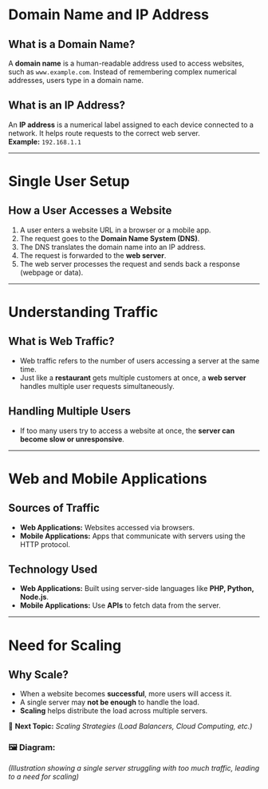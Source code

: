 # Domain Name and IP Address

## What is a Domain Name?
A **domain name** is a human-readable address used to access websites, such as `www.example.com`. Instead of remembering complex numerical addresses, users type in a domain name.

## What is an IP Address?
An **IP address** is a numerical label assigned to each device connected to a network. It helps route requests to the correct web server.  
**Example:** `192.168.1.1`

---

# Single User Setup

## How a User Accesses a Website
1. A user enters a website URL in a browser or a mobile app.
2. The request goes to the **Domain Name System (DNS)**.
3. The DNS translates the domain name into an IP address.
4. The request is forwarded to the **web server**.
5. The web server processes the request and sends back a response (webpage or data).

---

# Understanding Traffic

## What is Web Traffic?
- Web traffic refers to the number of users accessing a server at the same time.
- Just like a **restaurant** gets multiple customers at once, a **web server** handles multiple user requests simultaneously.

## Handling Multiple Users
- If too many users try to access a website at once, the **server can become slow or unresponsive**.

---

# Web and Mobile Applications

## Sources of Traffic
- **Web Applications:** Websites accessed via browsers.
- **Mobile Applications:** Apps that communicate with servers using the HTTP protocol.

## Technology Used
- **Web Applications:** Built using server-side languages like **PHP, Python, Node.js**.
- **Mobile Applications:** Use **APIs** to fetch data from the server.

---

# Need for Scaling

## Why Scale?
- When a website becomes **successful**, more users will access it.
- A single server may **not be enough** to handle the load.
- **Scaling** helps distribute the load across multiple servers.

📌 **Next Topic:** *Scaling Strategies (Load Balancers, Cloud Computing, etc.)*

### 🖼 Diagram:
*(Illustration showing a single server struggling with too much traffic, leading to a need for scaling)*


